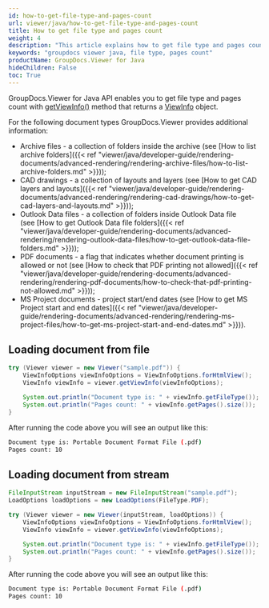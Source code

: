 ```yaml
---
id: how-to-get-file-type-and-pages-count
url: viewer/java/how-to-get-file-type-and-pages-count
title: How to get file type and pages count
weight: 4
description: "This article explains how to get file type and pages count with GroupDocs.Viewer using Java."
keywords: "groupdocs viewer java, file type, pages count"
productName: GroupDocs.Viewer for Java
hideChildren: False
toc: True
---
```

GroupDocs.Viewer for Java API enables you to get file type and pages count with [getViewInfo()](https://reference.groupdocs.com/viewer/java/com.groupdocs.viewer/Viewer#getViewInfo(com.groupdocs.viewer.options.ViewInfoOptions)) method that returns a [ViewInfo](https://reference.groupdocs.com/viewer/java/com.groupdocs.viewer.results/ViewInfo) object.

For the following document types GroupDocs.Viewer provides additional information:

* Archive files - a collection of folders inside the archive (see [How to list archive folders]({{< ref "viewer/java/developer-guide/rendering-documents/advanced-rendering/rendering-archive-files/how-to-list-archive-folders.md" >}}));
* CAD drawings - a collection of layouts and layers (see [How to get CAD layers and layouts]({{< ref "viewer/java/developer-guide/rendering-documents/advanced-rendering/rendering-cad-drawings/how-to-get-cad-layers-and-layouts.md" >}}));
* Outlook Data files - a collection of folders inside Outlook Data file (see [How to get Outlook Data file folders]({{< ref "viewer/java/developer-guide/rendering-documents/advanced-rendering/rendering-outlook-data-files/how-to-get-outlook-data-file-folders.md" >}}));
* PDF documents - a flag that indicates whether document printing is allowed or not (see [How to check that PDF printing not allowed]({{< ref "viewer/java/developer-guide/rendering-documents/advanced-rendering/rendering-pdf-documents/how-to-check-that-pdf-printing-not-allowed.md" >}}));
* MS Project documents - project start/end dates (see [How to get MS Project start and end dates]({{< ref "viewer/java/developer-guide/rendering-documents/advanced-rendering/rendering-ms-project-files/how-to-get-ms-project-start-and-end-dates.md" >}})).

## Loading document from file

```java
try (Viewer viewer = new Viewer("sample.pdf")) {
    ViewInfoOptions viewInfoOptions = ViewInfoOptions.forHtmlView();
    ViewInfo viewInfo = viewer.getViewInfo(viewInfoOptions);

    System.out.println("Document type is: " + viewInfo.getFileType());
    System.out.println("Pages count: " + viewInfo.getPages().size());
}
```

After running the code above you will see an output like this:

```bash
Document type is: Portable Document Format File (.pdf)
Pages count: 10
```

## Loading document from stream

```java
FileInputStream inputStream = new FileInputStream("sample.pdf");
LoadOptions loadOptions = new LoadOptions(FileType.PDF);

try (Viewer viewer = new Viewer(inputStream, loadOptions)) {
    ViewInfoOptions viewInfoOptions = ViewInfoOptions.forHtmlView();
    ViewInfo viewInfo = viewer.getViewInfo(viewInfoOptions);

    System.out.println("Document type is: " + viewInfo.getFileType());
    System.out.println("Pages count: " + viewInfo.getPages().size());
}
```

After running the code above you will see an output like this:

```bash
Document type is: Portable Document Format File (.pdf)
Pages count: 10
```
